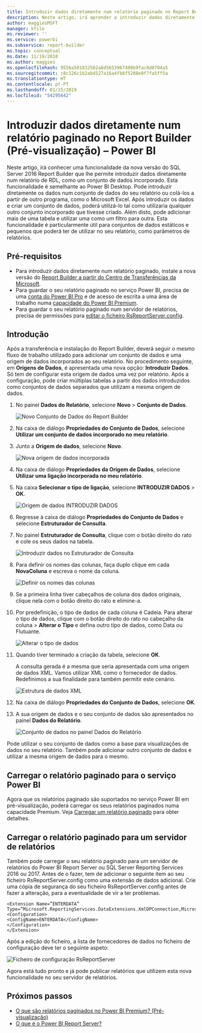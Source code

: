 ```yaml
---
title: Introduzir dados diretamente num relatório paginado no Report Builder (Pré-visualização)
description: Neste artigo, irá aprender a introduzir dados diretamente num relatório paginado no Report Builder.
author: maggiesMSFT
manager: kfile
ms.reviewer: ''
ms.service: powerbi
ms.subservice: report-builder
ms.topic: conceptual
ms.date: 11/19/2018
ms.author: maggies
ms.openlocfilehash: 9556a501832502a8d5653967408b9fac8d0704a5
ms.sourcegitcommit: c8c126c1b2ab4527a16a4fb8f5208e0f7fa5ff5a
ms.translationtype: HT
ms.contentlocale: pt-PT
ms.lasthandoff: 01/15/2019
ms.locfileid: "54295642"
---
```

# <a name="enter-data-directly-in-a-paginated-report-in-report-builder-preview---power-bi"></a>Introduzir dados diretamente num relatório paginado no Report Builder (Pré-visualização) – Power BI

Neste artigo, irá conhecer uma funcionalidade da nova versão do SQL Server 2016 Report Builder que lhe permite introduzir dados diretamente num relatório de RDL, como um conjunto de dados incorporado.  Esta funcionalidade é semelhante ao Power BI Desktop. Pode introduzir diretamente os dados num conjunto de dados do seu relatório ou colá-los a partir de outro programa, como o Microsoft Excel. Após introduzir os dados e criar um conjunto de dados, poderá utilizá-lo tal como utilizaria qualquer outro conjunto incorporado que tivesse criado. Além disto, pode adicionar mais de uma tabela e utilizar uma como um filtro para outra. Esta funcionalidade é particularmente útil para conjuntos de dados estáticos e pequenos que poderá ter de utilizar no seu relatório, como parâmetros de relatórios.
 
## <a name="prerequisites"></a>Pré-requisitos

- Para introduzir dados diretamente num relatório paginado, instale a nova versão do [Report Builder a partir do Centro de Transferências da Microsoft](https://www.microsoft.com/download/details.aspx?id=53613). 
- Para guardar o seu relatório paginado no serviço Power BI, precisa de uma [conta do Power BI Pro](service-self-service-signup-for-power-bi.md) e de acesso de escrita a uma área de trabalho numa [capacidade do Power BI Premium](service-premium.md).
- Para guardar o seu relatório paginado num servidor de relatórios, precisa de permissões para [editar o ficheiro RsReportServer.config](#upload-the-paginated-report-to-a-report-server).

## <a name="get-started"></a>Introdução

Após a transferência e instalação do Report Builder, deverá seguir o mesmo fluxo de trabalho utilizado para adicionar um conjunto de dados e uma origem de dados incorporados ao seu relatório. No procedimento seguinte, em **Origens de Dados**, é apresentada uma nova opção: **Introduzir Dados**.  Só tem de configurar esta origem de dados uma vez por relatório. Após a configuração, pode criar múltiplas tabelas a partir dos dados introduzidos como conjuntos de dados separados que utilizam a mesma origem de dados.

1. No painel **Dados do Relatório**, selecione **Novo** > **Conjunto de Dados**.

    ![Novo Conjunto de Dados do Report Builder](media/paginated-reports-enter-data/paginated-new-dataset.png)

1. Na caixa de diálogo **Propriedades do Conjunto de Dados**, selecione **Utilizar um conjunto de dados incorporado no meu relatório**.

1. Junto a **Origem de dados**, selecione **Novo**.

    ![Nova origem de dados incorporada](media/paginated-reports-enter-data/paginated-new-data-source.png)

1. Na caixa de diálogo **Propriedades da Origem de Dados**, selecione **Utilizar uma ligação incorporada no meu relatório**.
2. Na caixa **Selecionar o tipo de ligação**, selecione **INTRODUZIR DADOS** > **OK**.

    ![Origem de dados INTRODUZIR DADOS](media/paginated-reports-enter-data/paginated-data-source-properties-enter-data.png)

1. Regresse à caixa de diálogo **Propriedades do Conjunto de Dados** e selecione **Estruturador de Consulta**.
2. No painel **Estruturador de Consulta**, clique com o botão direito do rato e cole os seus dados na tabela.

    ![Introduzir dados no Estruturador de Consulta](media/paginated-reports-enter-data/paginated-enter-data.png)

1. Para definir os nomes das colunas, faça duplo clique em cada **NovaColuna** e escreva o nome da coluna.

    ![Definir os nomes das colunas](media/paginated-reports-enter-data/paginated-column-name.png)

1. Se a primeira linha tiver cabeçalhos de coluna dos dados originais, clique nela com o botão direito do rato e elimine-a.
    
9. Por predefinição, o tipo de dados de cada coluna é Cadeia. Para alterar o tipo de dados, clique com o botão direito do rato no cabeçalho da coluna > **Alterar o Tipo** e defina outro tipo de dados, como Data ou Flutuante.

    ![Alterar o tipo de dados](media/paginated-reports-enter-data/paginated-data-type.png)

1. Quando tiver terminado a criação da tabela, selecione **OK**.  

    A consulta gerada é a mesma que seria apresentada com uma origem de dados XML. Vamos utilizar XML como o fornecedor de dados.  Redefinimos a sua finalidade para também permitir este cenário.

    ![Estrutura de dados XML](media/paginated-reports-enter-data/paginated-xml-data.png)

12. Na caixa de diálogo **Propriedades do Conjunto de Dados**, selecione **OK**.

13. A sua origem de dados e o seu conjunto de dados são apresentados no painel **Dados do Relatório**.

    ![Conjunto de dados no painel Dados do Relatório](media/paginated-reports-enter-data/paginated-report-data-pane.png)

Pode utilizar o seu conjunto de dados como a base para visualizações de dados no seu relatório. Também pode adicionar outro conjunto de dados e utilizar a mesma origem de dados para o mesmo.

## <a name="upload-the-paginated-report-to-the-power-bi-service"></a>Carregar o relatório paginado para o serviço Power BI

Agora que os relatórios paginado são suportados no serviço Power BI em pré-visualização, poderá carregar os seus relatórios paginados numa capacidade Premium. Veja [Carregar um relatório paginado](paginated-reports-save-to-power-bi-service.md#upload-a-paginated-report) para obter detalhes.

## <a name="upload-the-paginated-report-to-a-report-server"></a>Carregar o relatório paginado para um servidor de relatórios

Também pode carregar o seu relatório paginado para um servidor de relatórios do Power BI Report Server ou SQL Server Reporting Services 2016 ou 2017. Antes de o fazer, tem de adicionar o seguinte item ao seu ficheiro RsReportServer.config como uma extensão de dados adicional. Crie uma cópia de segurança do seu ficheiro RsReportServer.config antes de fazer a alteração, para a eventualidade de vir a ter problemas.

```
<Extension Name=”ENTERDATA” Type=”Microsoft.ReportingServices.DataExtensions.XmlDPConnection,Microsoft.ReportingServices.DataExtensions”>
<Configuration>
<ConfigName>ENTERDATA</ConfigName>
</Configuration>
</Extension>
```

Após a edição do ficheiro, a lista de fornecedores de dados no ficheiro de configuração deve ter o seguinte aspeto:

![Ficheiro de configuração RsReportServer](media/paginated-reports-enter-data/paginated-rsreportserver-config-file.png)

Agora está tudo pronto e já pode publicar relatórios que utilizem esta nova funcionalidade no seu servidor de relatórios.

## <a name="next-steps"></a>Próximos passos

- [O que são relatórios paginados no Power BI Premium? (Pré-visualização)](paginated-reports-report-builder-power-bi.md)
- [O que é o Power BI Report Server?](report-server/get-started.md)
